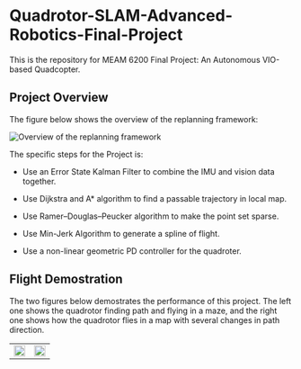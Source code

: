# Quadrotor-SLAM-Advanced-Robotics-Final-Project

This is the repository for MEAM 6200 Final Project: An Autonomous VIO-based Quadcopter.

## Project Overview

The figure below shows the overview of the replanning framework:

![Overview of the replanning framework](ovv.jpg)

The specific steps for the Project is:

* Use an Error State Kalman Filter to combine the IMU and vision data together.

* Use Dijkstra and A* algorithm to find a passable trajectory in local map.

* Use Ramer–Douglas–Peucker algorithm to make the point set sparse.

* Use Min-Jerk Algorithm to generate a spline of flight.

* Use a non-linear geometric PD controller for the quadroter.

##  Flight Demostration

The two figures below demostrates the performance of this project. The left one shows the quadrotor finding path and flying in a maze, and the right one shows how the quadrotor flies in a map with several changes in path direction.

<table>
  <tr>
    <td><img src="maze.gif" width="100%" /></td>
    <td><img src="overunder.gif" width="100%" /></td>
  </tr>
</table>
